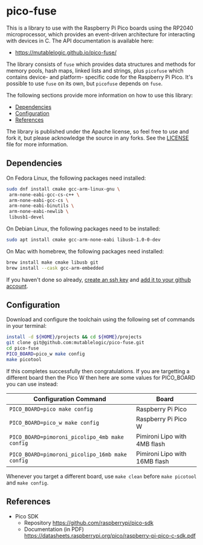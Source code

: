 # pico-fuse

This is a library to use with the Raspberry Pi Pico boards using the RP2040 microprocessor,
which provides an event-driven architecture for interacting with devices in C. The API documentation
is available here:

  * https://mutablelogic.github.io/pico-fuse/

The library consists of ``fuse`` which provides data structures and methods for memory pools,
hash maps, linked lists and strings, plus ``picofuse`` which contains device- and platform-
specific code for the Raspberry Pi Pico. It's possible to use ``fuse`` on its own, but
``picofuse`` depends on ``fuse``.

The following sections provide more information on how to use this library:

  * [Dependencies](#dependencies)
  * [Configuration](#configuration)
  * [References](#references)

The library is published under the Apache license, so feel free to use and fork it, but
please acknowledge the source in any forks. See the [LICENSE](LICENSE) file for more
information.

## Dependencies

On Fedora Linux, the following packages need installed:

```bash
sudo dnf install cmake gcc-arm-linux-gnu \
 arm-none-eabi-gcc-cs-c++ \
 arm-none-eabi-gcc-cs \
 arm-none-eabi-binutils \
 arm-none-eabi-newlib \
 libusb1-devel
```

On Debian Linux, the following packages need to be installed:

```bash
sudo apt install cmake gcc-arm-none-eabi libusb-1.0-0-dev
```

On Mac with homebrew, the following packages need installed:

```bash
brew install make cmake libusb git
brew install --cask gcc-arm-embedded
```

If you haven't done so already, [create an ssh key](https://www.digitalocean.com/community/tutorials/how-to-create-ssh-keys-with-openssh-on-macos-or-linux)
and [add it to your github account](https://docs.github.com/en/authentication/connecting-to-github-with-ssh/adding-a-new-ssh-key-to-your-github-account).

## Configuration

Download and configure the toolchain using the following set of commands in your terminal:

```bash
install -d ${HOME}/projects && cd ${HOME}/projects
git clone git@github.com:mutablelogic/pico-fuse.git
cd pico-fuse
PICO_BOARD=pico_w make config
make picotool
```

If this completes successfully then congratulations. If you are targetting a different
board then the Pico W then here are some values for PICO_BOARD you can use instead:

| Configuration Command | Board |
|--|--|
| `PICO_BOARD=pico make config` | Raspberry Pi Pico |
| `PICO_BOARD=pico_w make config` | Raspberry Pi Pico W |
| `PICO_BOARD=pimoroni_picolipo_4mb make config` | Pimironi Lipo with 4MB flash |
| `PICO_BOARD=pimoroni_picolipo_16mb make config` | Pimironi Lipo with 16MB flash |

Whenever you target a different board, use `make clean` before `make picotool` and `make config`.

## References

  * Pico SDK
    * Repository https://github.com/raspberrypi/pico-sdk
    * Documentation (in PDF) https://datasheets.raspberrypi.org/pico/raspberry-pi-pico-c-sdk.pdf


